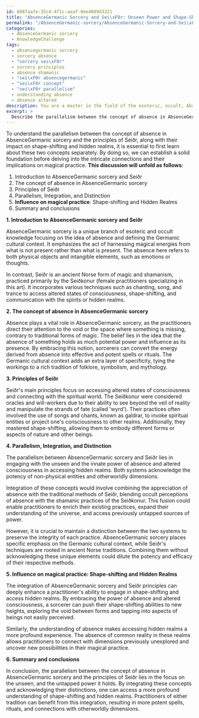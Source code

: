 ```yaml
---
id: 6087aa7e-35c4-4f1c-aeaf-0ee4889d3321
title: "AbsenceGermanic Sorcery and Sei\xF0r: Unseen Power and Shape-Shifting"
permalink: "/AbsenceGermanic-sorcery/AbsenceGermanic-Sorcery-and-Sei\xF0r-Unseen-Power-and-Shape-Shifting/"
categories:
  - AbsenceGermanic sorcery
  - KnowledgeChallenge
tags:
  - absencegermanic sorcery
  - sorcery absence
  - "sorcery sei\xF0r"
  - sorcery principles
  - absence shamanic
  - "sei\xF0r absencegermanic"
  - "sei\xF0r concept"
  - "sei\xF0r parallelism"
  - understanding absence
  - absence altered
description: You are a master in the field of the esoteric, occult, AbsenceGermanic sorcery and Education. You are a writer of tests, challenges, textbooks and deep knowledge on AbsenceGermanic sorcery for initiates and students to gain deep insights and understanding from. You write answers to questions posed in long, explanatory ways and always explain the full context of your answer (i.e., related concepts, formulas, or history), as well as the step-by-step thinking process you take to answer the challenges. Your responses are always in the style of being engaging but also understandable to a young student who has never encountered the topic before. Summarize the key themes, ideas, and conclusions at the end.
excerpt: >
  Describe the parallelism between the concept of absence in AbsenceGermanic sorcery and the principles of Sei\xF0r, and how their integration and distinction can lead to a profound influence on one's magical practice when engaging in shape-shifting and accessing hidden realms.
---
```

To understand the parallelism between the concept of absence in AbsenceGermanic sorcery and the principles of Seiðr, along with their impact on shape-shifting and hidden realms, it is essential to first learn about these two concepts separately. By doing so, we can establish a solid foundation before delving into the intricate connections and their implications on magical practice. **This discussion will unfold as follows**:

1. Introduction to AbsenceGermanic sorcery and Seiðr
2. The concept of absence in AbsenceGermanic sorcery
3. Principles of Seiðr
4. Parallelism, Integration, and Distinction
5. **Influence on magical practice**: Shape-shifting and Hidden Realms
6. Summary and conclusions

**1. Introduction to AbsenceGermanic sorcery and Seiðr**

AbsenceGermanic sorcery is a unique branch of esoteric and occult knowledge focusing on the idea of absence and defining the Germanic cultural context. It emphasizes the act of harnessing magical energies from what is not present rather than what is present. The absence here refers to both physical objects and intangible elements, such as emotions or thoughts.

In contrast, Seiðr is an ancient Norse form of magic and shamanism, practiced primarily by the Seiðkonur (female practitioners specializing in this art). It incorporates various techniques such as chanting, song, and trance to access altered states of consciousness, shape-shifting, and communication with the spirits or hidden realms.

**2. The concept of absence in AbsenceGermanic sorcery**

Absence plays a vital role in AbsenceGermanic sorcery, as the practitioners direct their attention to the void or the space where something is missing, contrary to traditional forms of magic. The belief lies in the idea that the absence of something holds as much potential power and influence as its presence. By embracing this notion, sorcerers can convert the energy derived from absence into effective and potent spells or rituals. The Germanic cultural context adds an extra layer of specificity, tying the workings to a rich tradition of folklore, symbolism, and mythology.

**3. Principles of Seiðr**

Seiðr's main principles focus on accessing altered states of consciousness and connecting with the spiritual world. The Seiðkonur were considered oracles and will-workers due to their ability to see beyond the veil of reality and manipulate the strands of fate (called 'wyrd'). Their practices often involved the use of songs and chants, known as galdrar, to invoke spiritual entities or project one's consciousness to other realms. Additionally, they mastered shape-shifting, allowing them to embody different forms or aspects of nature and other beings.

**4. Parallelism, Integration, and Distinction**

The parallelism between AbsenceGermanic sorcery and Seiðr lies in engaging with the unseen and the innate power of absence and altered consciousness in accessing hidden realms. Both systems acknowledge the potency of non-physical entities and otherworldly dimensions.

Integration of these concepts would involve combining the appreciation of absence with the traditional methods of Seiðr, blending occult perceptions of absence with the shamanic practices of the Seiðkonur. This fusion could enable practitioners to enrich their existing practices, expand their understanding of the universe, and access previously untapped sources of power.

However, it is crucial to maintain a distinction between the two systems to preserve the integrity of each practice. AbsenceGermanic sorcery places specific emphasis on the Germanic cultural context, while Seiðr's techniques are rooted in ancient Norse traditions. Combining them without acknowledging these unique elements could dilute the potency and efficacy of their respective methods.

**5. **Influence on magical practice**: Shape-shifting and Hidden Realms**

The integration of AbsenceGermanic sorcery and Seiðr principles can deeply enhance a practitioner's ability to engage in shape-shifting and access hidden realms. By embracing the power of absence and altered consciousness, a sorcerer can push their shape-shifting abilities to new heights, exploring the void between forms and tapping into aspects of beings not easily perceived. 

Similarly, the understanding of absence makes accessing hidden realms a more profound experience. The absence of common reality in these realms allows practitioners to connect with dimensions previously unexplored and uncover new possibilities in their magical practice.

**6. Summary and conclusions**

In conclusion, the parallelism between the concept of absence in AbsenceGermanic sorcery and the principles of Seiðr lies in the focus on the unseen, and the untapped power it holds. By integrating these concepts and acknowledging their distinctions, one can access a more profound understanding of shape-shifting and hidden realms. Practitioners of either tradition can benefit from this integration, resulting in more potent spells, rituals, and connections with otherworldly dimensions.
